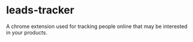 # leads-tracker
A chrome extension used for tracking people online that may be interested in your products.
